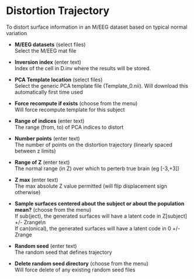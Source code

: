 # Distortion Trajectory  
To distort surface information in an M/EEG dataset based on typical normal variation   

* **M/EEG datasets** (select files)  
Select the M/EEG mat file   

* **Inversion index** (enter text)  
Index of the cell in D.inv where the results will be stored.   

* **PCA Template location** (select files)  
Select the generic PCA template file (Template_0.nii). Will download this automatically first time used   

* **Force recompute if exists** (choose from the menu)  
Will force recompute template for this subject   

* **Range of indices** (enter text)  
The range (from, to) of PCA indices to distort   

* **Number points** (enter text)  
The number of points on the distortion trajectory (linearly spaced between z limits)   

* **Range of Z** (enter text)  
The normal range (in Z) over which to perterb true brain (eg [-3,+3])   

* **Z max** (enter text)  
The max absolute Z value permitted (will flip displacement sign otherwise)   

* **Sample surfaces centered about the subject or about the population mean?** (choose from the menu)  
If sub(ject), the generated surfaces will have a latent code in Z[subject] +/- Zrange\n   
If can(onical), the generated surfaces will have a latent code in 0 +/- Zrange   

* **Random seed** (enter text)  
The random seed that defines trajectory   

* **Delete random seed directory** (choose from the menu)  
Will force delete of any existing random seed files   
